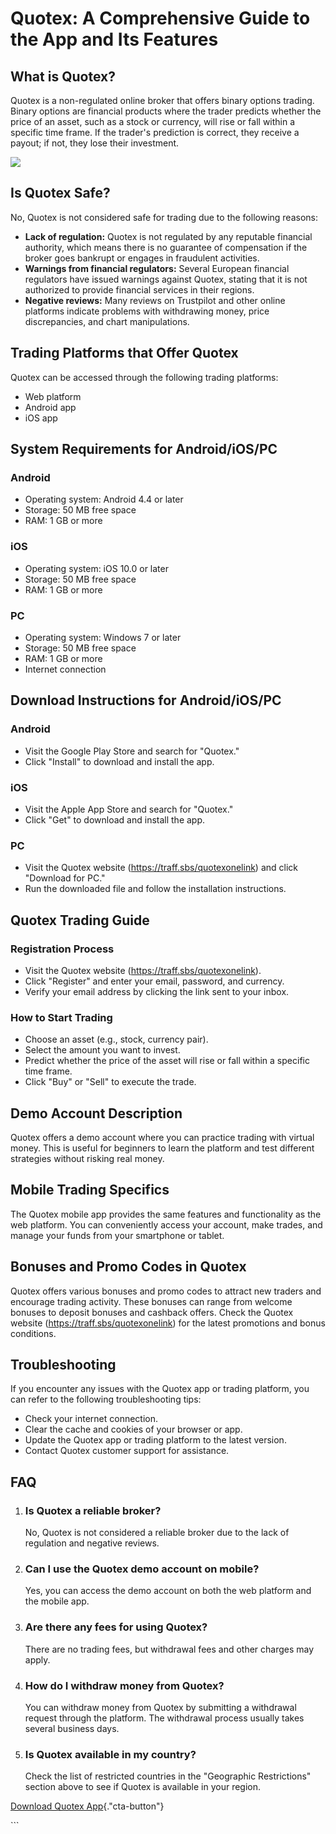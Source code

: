 # Quotex: A Comprehensive Guide to the App and Its Features

## What is Quotex?

Quotex is a non-regulated online broker that offers binary options
trading. Binary options are financial products where the trader predicts
whether the price of an asset, such as a stock or currency, will rise or
fall within a specific time frame. If the trader\'s prediction is
correct, they receive a payout; if not, they lose their investment.

[![](https://static.quotex.io/files/1_en/300_250.jpg)](https://traff.sbs/brokerqxsignupf)

## Is Quotex Safe?

No, Quotex is not considered safe for trading due to the following
reasons:

-   **Lack of regulation:** Quotex is not regulated by any reputable
    financial authority, which means there is no guarantee of
    compensation if the broker goes bankrupt or engages in fraudulent
    activities.
-   **Warnings from financial regulators:** Several European financial
    regulators have issued warnings against Quotex, stating that it is
    not authorized to provide financial services in their regions.
-   **Negative reviews:** Many reviews on Trustpilot and other online
    platforms indicate problems with withdrawing money, price
    discrepancies, and chart manipulations.

## Trading Platforms that Offer Quotex

Quotex can be accessed through the following trading platforms:

-   Web platform
-   Android app
-   iOS app

## System Requirements for Android/iOS/PC

### Android

-   Operating system: Android 4.4 or later
-   Storage: 50 MB free space
-   RAM: 1 GB or more

### iOS

-   Operating system: iOS 10.0 or later
-   Storage: 50 MB free space
-   RAM: 1 GB or more

### PC

-   Operating system: Windows 7 or later
-   Storage: 50 MB free space
-   RAM: 1 GB or more
-   Internet connection

## Download Instructions for Android/iOS/PC

### Android

-   Visit the Google Play Store and search for "Quotex."
-   Click "Install" to download and install the app.

### iOS

-   Visit the Apple App Store and search for "Quotex."
-   Click "Get" to download and install the app.

### PC

-   Visit the Quotex website (https://traff.sbs/quotexonelink) and click
    "Download for PC."
-   Run the downloaded file and follow the installation instructions.

## Quotex Trading Guide

### Registration Process

-   Visit the Quotex website (https://traff.sbs/quotexonelink).
-   Click "Register" and enter your email, password, and currency.
-   Verify your email address by clicking the link sent to your inbox.

### How to Start Trading

-   Choose an asset (e.g., stock, currency pair).
-   Select the amount you want to invest.
-   Predict whether the price of the asset will rise or fall within a
    specific time frame.
-   Click "Buy" or "Sell" to execute the trade.

## Demo Account Description

Quotex offers a demo account where you can practice trading with virtual
money. This is useful for beginners to learn the platform and test
different strategies without risking real money.

## Mobile Trading Specifics

The Quotex mobile app provides the same features and functionality as
the web platform. You can conveniently access your account, make trades,
and manage your funds from your smartphone or tablet.

## Bonuses and Promo Codes in Quotex

Quotex offers various bonuses and promo codes to attract new traders and
encourage trading activity. These bonuses can range from welcome bonuses
to deposit bonuses and cashback offers. Check the Quotex website
(https://traff.sbs/quotexonelink) for the latest promotions and bonus
conditions.

## Troubleshooting

If you encounter any issues with the Quotex app or trading platform, you
can refer to the following troubleshooting tips:

-   Check your internet connection.
-   Clear the cache and cookies of your browser or app.
-   Update the Quotex app or trading platform to the latest version.
-   Contact Quotex customer support for assistance.

## FAQ

1.  ### Is Quotex a reliable broker?

    No, Quotex is not considered a reliable broker due to the lack of
    regulation and negative reviews.

2.  ### Can I use the Quotex demo account on mobile?

    Yes, you can access the demo account on both the web platform and
    the mobile app.

3.  ### Are there any fees for using Quotex?

    There are no trading fees, but withdrawal fees and other charges may
    apply.

4.  ### How do I withdraw money from Quotex?

    You can withdraw money from Quotex by submitting a withdrawal
    request through the platform. The withdrawal process usually takes
    several business days.

5.  ### Is Quotex available in my country?

    Check the list of restricted countries in the "Geographic
    Restrictions" section above to see if Quotex is available in your
    region.

[Download Quotex
App](\%22https://traff.sbs/quotexonelink\%22){."cta-button"}

\`\`\`

